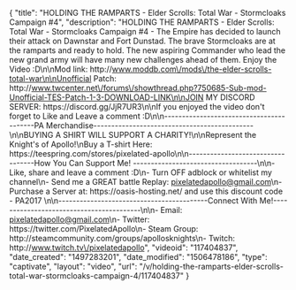 {
    "title": "HOLDING THE RAMPARTS - Elder Scrolls: Total War - Stormcloaks Campaign #4",
    "description": "HOLDING THE RAMPARTS - Elder Scrolls: Total War - Stormcloaks Campaign #4 - The Empire has decided to launch their attack on Dawnstar and Fort Dunstad.  The brave Stormcloaks are at the ramparts and ready to hold.  The new aspiring Commander who lead the new grand army will have many new challenges ahead of them.  Enjoy the Video :D\n\nMod link: http:\/\/www.moddb.com\/mods\/the-elder-scrolls-total-war\n\nUnofficial Patch: http:\/\/www.twcenter.net\/forums\/showthread.php?750685-Sub-mod-Unofficial-TES-Patch-1-3-DOWNLOAD-LINK\n\nJOIN MY DISCORD SERVER: https:\/\/discord.gg\/JjR7UR3\n\nIf you enjoyed the video don't forget to Like and Leave a comment :D\n\n-----------------------------------------PA Merchandise---------------------------------------------\n\nBUYING A SHIRT WILL SUPPORT A CHARITY!\n\nRepresent the Knight's of Apollo!\nBuy a T-shirt Here: https:\/\/teespring.com\/stores\/pixelated-apollo\n\n----------------------------------How You Can Support Me! -----------------------------------\n\n- Like, share and leave a comment :D\n- Turn OFF adblock or whitelist my channel\n- Send me a GREAT battle Replay: pixelatedapollo@gmail.com\n- Purchase a Server at: https:\/\/oasis-hosting.net\/ and use this discount code - PA2017 \n\n------------------------------------------Connect With Me!-----------------------------------------\n\n- Email: pixelatedapollo@gmail.com\n- Twitter: https:\/\/twitter.com\/PixelatedApollo\n- Steam Group:  http:\/\/steamcommunity.com\/groups\/apollosknights\n- Twitch: http:\/\/www.twitch.tv\/pixelatedapollo",
    "videoid": "117404837",
    "date_created": "1497283201",
    "date_modified": "1506478186",
    "type": "captivate",
    "layout": "video",
    "url": "\/v\/holding-the-ramparts-elder-scrolls-total-war-stormcloaks-campaign-4\/117404837"
}